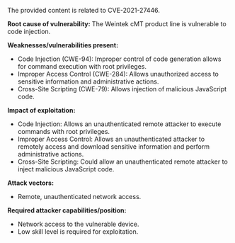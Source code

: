 The provided content is related to CVE-2021-27446.

**Root cause of vulnerability:** The Weintek cMT product line is vulnerable to code injection.

**Weaknesses/vulnerabilities present:**
*   Code Injection (CWE-94): Improper control of code generation allows for command execution with root privileges.
*   Improper Access Control (CWE-284): Allows unauthorized access to sensitive information and administrative actions.
*   Cross-Site Scripting (CWE-79): Allows injection of malicious JavaScript code.

**Impact of exploitation:**
*   Code Injection: Allows an unauthenticated remote attacker to execute commands with root privileges.
*   Improper Access Control: Allows an unauthenticated attacker to remotely access and download sensitive information and perform administrative actions.
*   Cross-Site Scripting: Could allow an unauthenticated remote attacker to inject malicious JavaScript code.

**Attack vectors:**
*   Remote, unauthenticated network access.

**Required attacker capabilities/position:**
*   Network access to the vulnerable device.
*   Low skill level is required for exploitation.